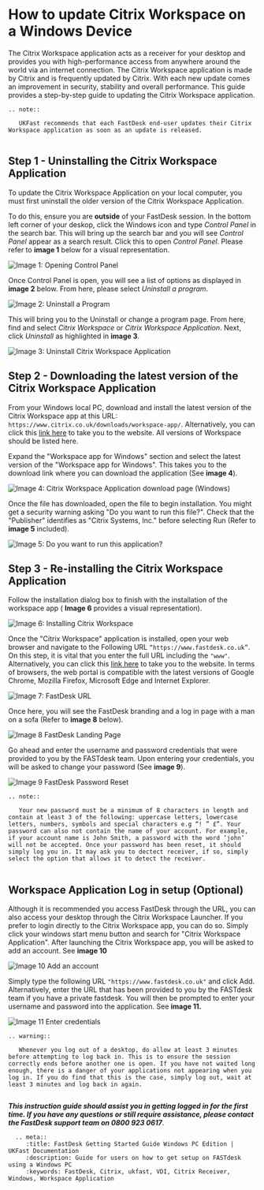 # How to update Citrix Workspace on a Windows Device

The Citrix Workspace application acts as a receiver for your desktop and provides you with high-performance access from anywhere around the world via an internet connection. The Citrix Workspace application is made by Citrix and is frequently updated by Citrix. With each new update comes an improvement in security, stability and overall performance. This guide provides a step-by-step guide to updating the Citrix Workspace application.

```eval_rst
.. note::

   UKFast recommends that each FastDesk end-user updates their Citrix Workspace application as soon as an update is released.
   
```

## Step 1 - Uninstalling the Citrix Workspace Application

To update the Citrix Workspace Application on your local computer, you must first uninstall the older version of the Citrix Workspace Application.

To do this, ensure you are **outside** of your FastDesk session. In the bottom left corner of your deskop, click the Windows icon and type *Control Panel* in the search bar. This will bring up the search bar and you will see *Control Panel* appear as a search result. Click this to open *Control Panel*.  Please refer to **image 1** below for a visual representation. 

![Image 1: Opening Control Panel](files/clickherewindows2.png "Image 1: Opening Control Panel")

Once Control Panel is open, you will see a list of options as displayed in **image 2** below. From here, please select *Uninstall a program*. 

![Image 2: Uninstall a Program](files/controlpanelimage2.png "Image 2: Uninstall a Program")

This will bring you to the Uninstall or change a program page. From here, find and select *Citrix Workspace* or *Citrix Workspace Application*. Next, click *Uninstall* as highlighted in **image 3**.     

![Image 3: Uninstall Citrix Workspace Application](files/programuninstall2.PNG "Image 3: Uninstall Citrix Workspace Application")

## Step 2 - Downloading the latest version of the Citrix Workspace Application

From your Windows local PC, download and install the latest version of the Citrix Workspace app at this URL:
`https://www.citrix.co.uk/downloads/workspace-app/`. Alternatively, you can click this [link here](https://www.citrix.co.uk/downloads/workspace-app/) to take you to the website. All versions of Workspace should be listed here.

Expand the "Workspace app for Windows" section and select the latest version of the "Workspace app for Windows". This takes you to the download link where you can download the application (See **image 4**).

![Image 4: Citrix Workspace Application download page (Windows)](files/downloadworkspace2.png "Image 4: Citrix Workspace Application download page (Windows)")

Once the file has downloaded, open the file to begin installation. You might get a security warning asking "Do you want to run this file?". Check that the "Publisher" identifies as "Citrix Systems, Inc." before selecting Run (Refer to **image 5** included).

![Image 5: Do you want to run this application?](files/Run_file.PNG "Image 5: Do you want to run this application?")


## Step 3 - Re-installing the Citrix Workspace Application

Follow the installation dialog box to finish with the installation of the workspace app ( **Image 6** provides a visual representation).

![Image 6: Installing Citrix Workspace](files/Installing_app.PNG "Image 6: Installing Citrix Workspace Dialog box")


Once the "Citrix Workspace" application is installed, open your web browser and navigate to the Following URL `“https://www.fastdesk.co.uk”`. On this step, it is vital that you enter the full URL including the `"www"`. Alternatively, you can click this [link here](https://www.fastdesk.co.uk) to take you to the website. In terms of browsers, the web portal is compatible with the latest versions of Google Chrome, Mozilla Firefox, Microsoft Edge and Internet Explorer.

![Image 7: FastDesk URL](files/Url.png "Image 7: FastDesk URL")

Once here, you will see the FastDesk branding and a log in page with a man on a sofa (Refer to **image 8** below). 


![Image 8 FastDesk Landing Page](files/Welcome_screen.png "Image 8: FastDesk Landing Page")

Go ahead and enter the username and password credentials that were provided to you by the FASTdesk team. Upon entering your credentials, you will be asked to change your password (See **image 9**). 

![Image 9 FastDesk Password Reset](files/resetpassword.png "Image 9: FastDesk Password Reset Page")

```eval_rst
.. note::

   Your new password must be a minimum of 8 characters in length and contain at least 3 of the following: uppercase letters, lowercase letters, numbers, symbols and special characters e.g “! ” £”. Your password can also not contain the name of your account. For example, if your account name is John Smith, a password with the word ‘john’ will not be accepted. Once your password has been reset, it should simply log you in. It may ask you to dectect receiver, if so, simply select the option that allows it to detect the receiver.
   
```

## Workspace Application Log in setup (Optional)

Although it is recommended you access FastDesk through the URL, you can also access your desktop through the Citrix Workspace Launcher. If you prefer to login directly to the Citrix Workspace app, you can do so. Simply click your windows start menu button and search for "Citrix Workspace Application". After launching the Citrix Workspace app, you will be asked to add an account. See **image 10**

![Image 10 Add an account](files/addaccountworkspace.png "Image 10: Add an account")

Simply type the following URL `"https://www.fastdesk.co.uk"` and click Add. Alternatively, enter the URL that has been provided to you by the FASTdesk team if you have a private fastdesk. You will then be prompted to enter your username and password into the application. See **image 11.**

![Image 11 Enter credentials](files/entercredsapp.PNG "Image 11: Enter Credentials")


```eval_rst
.. warning::

   Whenever you log out of a desktop, do allow at least 3 minutes before attempting to log back in. This is to ensure the session correctly ends before another one is open. If you have not waited long enough, there is a danger of your applications not appearing when you log in. If you do find that this is the case, simply log out, wait at least 3 minutes and log back in again.
   
```

**_This instruction guide should assist you in getting logged in for the first time. If you have any questions or still require assistance, please contact the FastDesk support team on 0800 923 0617_**.

 ```eval_rst
   .. meta::
      :title: FastDesk Getting Started Guide Windows PC Edition | UKFast Documentation
      :description: Guide for users on how to get setup on FASTdesk using a Windows PC 
      :keywords: FastDesk, Citrix, ukfast, VDI, Citrix Receiver, Windows, Workspace Application 
